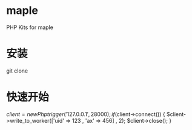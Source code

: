 # maple
PHP Kits for maple
# 安装
git clone 
# 快速开始

$client = new Phptrigger('127.0.0.1' , 28000);
  if ($client->connect()) {
  $client->write_to_worker(['uid' => 123 , 'ax' => 456] , 2);
  $client->close();
}
